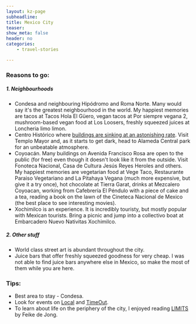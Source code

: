 ```yaml
---
layout: kz-page
subheadline: 
title: Mexico City
teaser: 
show_meta: false
header: no
categories:
    - travel-stories

---
```


### Reasons to go:

##### 1. Neighbourhoods
* Condesa and neighbouring Hipódromo and Roma Norte. Many would say it's the greatest neighbourhood in the world. My happiest memories are tacos at Tacos Hola El Güero, vegan tacos at Por siempre vegana 2, mushroom-based vegan food at Los Loosers, freshly squeezed juices at Loncheria limo limon.
* Centro Histórico where [buildings are sinking at an astonishing rate][1]. Visit Templo Mayor and, as it starts to get dark, head to Alameda Central park for an unbeatable atmosphere.
* Coyoacán. Many buildings on Avenida Francisco Rosa are open to the public (for free) even though it doesn't look like it from the outside. Visit Fonoteca Nacional, Casa de Cultura Jesús Reyes Heroles and others. My happiest memories are vegetarian food at Vege Taco, Restaurante Paraiso Vegetariano and La Pitahaya Vegana (much more expensive, but give it a try once), hot chocolate at Tierra Garat, drinks at Mezcalero Coyoacan, working from Cafebrería El Péndulo with a piece of cake and a tea, reading a book on the lawn of the Cineteca Nacional de Mexico (the best place to see interesting movies). 
* Xochimilco is an experience. It is incredibly touristy, but mostly popular with Mexican tourists. Bring a picnic and jump into a collectivo boat at Embarcadero Nuevo Nativitas Xochimilco.



##### 2. Other stuff
* World class street art is abundant throughout the city.
* Juice bars that offer freshly squeezed goodness for very cheap. I was not able to find juice bars anywhere else in Mexico, so make the most of them while you are here.



### Tips:
* Best area to stay - Condesa.
* Look for events on [Local][2] and [TimeOut][3].
* To learn about life on the periphery of the city, I enjoyed reading [LIMITS][4] by Feike de Jong.


[1]: https://www.wired.com/story/mexico-city-could-sink-up-to-65-feet
[2]: https://local.mx/
[3]: https://www.timeoutmexico.mx/ciudad-de-mexico
[4]: http://www.limits.mx